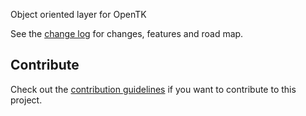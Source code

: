 Object oriented layer for OpenTK

See the [change log](CHANGELOG.md) for changes, features and road map.

## Contribute
Check out the [contribution guidelines](CONTRIBUTING.md) if you want to contribute to this project.
